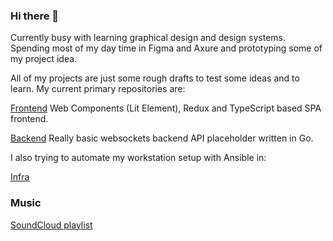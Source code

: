 ### Hi there 👋

Currently busy with learning graphical design and design systems.
Spending most of my day time in Figma and Axure and prototyping some of my project idea.

All of my projects are just some rough drafts to test some ideas and to learn.
My current primary repositories are:

[Frontend](https://github.com/dzintars/front)
Web Components (Lit Element), Redux and TypeScript based SPA frontend.

[Backend](https://github.com/dzintars/wss)
Really basic websockets backend API placeholder written in Go.

I also trying to automate my workstation setup with Ansible in:

[Infra](https://github.com/dzintars/infra)

### Music
[SoundCloud playlist](https://soundcloud.com/dzintars/sets/session)

<!--
**dzintars/dzintars** is a ✨ _special_ ✨ repository because its `README.md` (this file) appears on your GitHub profile.

Here are some ideas to get you started:

- 🔭 I’m currently working on ...
- 🌱 I’m currently learning ...
- 👯 I’m looking to collaborate on ...
- 🤔 I’m looking for help with ...
- 💬 Ask me about ...
- 📫 How to reach me: ...
- 😄 Pronouns: ...
- ⚡ Fun fact: ...
-->
